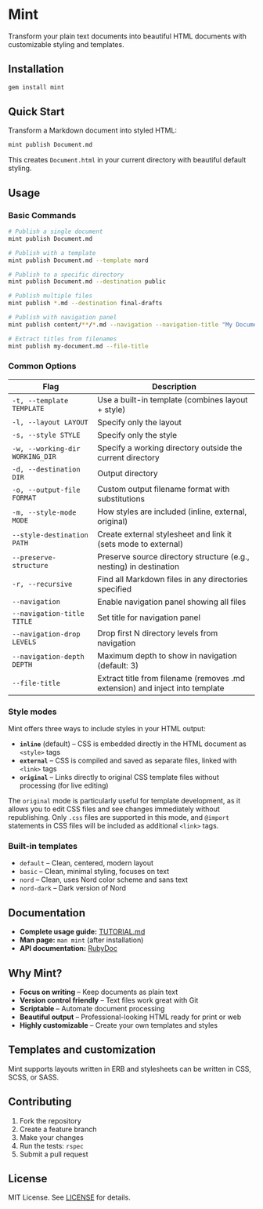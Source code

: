 # Mint

Transform your plain text documents into beautiful HTML documents with customizable styling and templates.

## Installation

```bash
gem install mint
```

## Quick Start

Transform a Markdown document into styled HTML:

```bash
mint publish Document.md
```

This creates `Document.html` in your current directory with beautiful default styling.

## Usage

### Basic Commands

```bash
# Publish a single document
mint publish Document.md

# Publish with a template
mint publish Document.md --template nord

# Publish to a specific directory
mint publish Document.md --destination public

# Publish multiple files
mint publish *.md --destination final-drafts

# Publish with navigation panel
mint publish content/**/*.md --navigation --navigation-title "My Documentation" --destination public

# Extract titles from filenames
mint publish my-document.md --file-title
```

### Common Options

| Flag | Description |
|------|-------------|
| `-t, --template TEMPLATE` | Use a built-in template (combines layout + style) |
| `-l, --layout LAYOUT` | Specify only the layout |
| `-s, --style STYLE` | Specify only the style |
| `-w, --working-dir WORKING_DIR` | Specify a working directory outside the current directory |
| `-d, --destination DIR` | Output directory |
| `-o, --output-file FORMAT` | Custom output filename format with substitutions |
| `-m, --style-mode MODE` | How styles are included (inline, external, original) |
| `--style-destination PATH` | Create external stylesheet and link it (sets mode to external) |
| `--preserve-structure` | Preserve source directory structure (e.g., nesting) in destination |
| `-r, --recursive` | Find all Markdown files in any directories specified |
| `--navigation` | Enable navigation panel showing all files |
| `--navigation-title TITLE` | Set title for navigation panel |
| `--navigation-drop LEVELS` | Drop first N directory levels from navigation |
| `--navigation-depth DEPTH` | Maximum depth to show in navigation (default: 3) |
| `--file-title` | Extract title from filename (removes .md extension) and inject into template |

### Style modes

Mint offers three ways to include styles in your HTML output:

- **`inline`** (default) – CSS is embedded directly in the HTML document as `<style>` tags
- **`external`** – CSS is compiled and saved as separate files, linked with `<link>` tags
- **`original`** – Links directly to original CSS template files without processing (for live editing)

The `original` mode is particularly useful for template development, as it allows you to edit CSS files and see changes immediately without republishing. Only `.css` files are supported in this mode, and `@import` statements in CSS files will be included as additional `<link>` tags.

### Built-in templates

- `default` – Clean, centered, modern layout
- `basic` – Clean, minimal styling, focuses on text
- `nord` – Clean, uses Nord color scheme and sans text
- `nord-dark` – Dark version of Nord

## Documentation

- **Complete usage guide:** [TUTORIAL.md](doc/TUTORIAL.md)
- **Man page:** `man mint` (after installation)
- **API documentation:** [RubyDoc](http://www.rubydoc.info/github/davejacobs/mint)

## Why Mint?

- **Focus on writing** – Keep documents as plain text
- **Version control friendly** – Text files work great with Git
- **Scriptable** – Automate document processing
- **Beautiful output** – Professional-looking HTML ready for print or web
- **Highly customizable** – Create your own templates and styles

## Templates and customization

Mint supports layouts written in ERB and stylesheets can be written in CSS, SCSS, or SASS.

## Contributing

1. Fork the repository
2. Create a feature branch
3. Make your changes
4. Run the tests: `rspec`
5. Submit a pull request

## License

MIT License. See [LICENSE](LICENSE) for details.